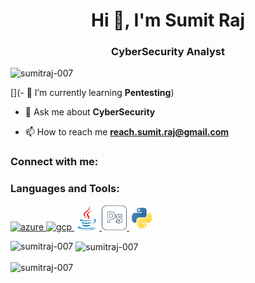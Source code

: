 <h1 align="center">Hi 👋, I'm Sumit Raj</h1>
<h3 align="center">CyberSecurity Analyst</h3>

<p align="left"> <img src="https://komarev.com/ghpvc/?username=sumitraj-007&label=Profile%20views&color=0e75b6&style=flat" alt="sumitraj-007" /> </p>

[](- 🌱 I’m currently learning **Pentesting**)

- 💬 Ask me about **CyberSecurity**

- 📫 How to reach me **reach.sumit.raj@gmail.com**

<h3 align="left">Connect with me:</h3>
<p align="left">
</p>

<h3 align="left">Languages and Tools:</h3>
<p align="left"> <a href="https://azure.microsoft.com/en-in/" target="_blank" rel="noreferrer"> <img src="https://www.vectorlogo.zone/logos/microsoft_azure/microsoft_azure-icon.svg" alt="azure" width="40" height="40"/> </a> <a href="https://cloud.google.com" target="_blank" rel="noreferrer"> <img src="https://www.vectorlogo.zone/logos/google_cloud/google_cloud-icon.svg" alt="gcp" width="40" height="40"/> </a> <a href="https://www.java.com" target="_blank" rel="noreferrer"> <img src="https://raw.githubusercontent.com/devicons/devicon/master/icons/java/java-original.svg" alt="java" width="40" height="40"/> </a> <a href="https://www.photoshop.com/en" target="_blank" rel="noreferrer"> <img src="https://raw.githubusercontent.com/devicons/devicon/master/icons/photoshop/photoshop-line.svg" alt="photoshop" width="40" height="40"/> </a> <a href="https://www.python.org" target="_blank" rel="noreferrer"> <img src="https://raw.githubusercontent.com/devicons/devicon/master/icons/python/python-original.svg" alt="python" width="40" height="40"/> </a> </p>

<p><img align="left" src="https://github-readme-stats.vercel.app/api/top-langs?username=sumitraj-007&show_icons=true&locale=en&layout=compact" alt="sumitraj-007" /></p>

<p>&nbsp;<img align="center" src="https://github-readme-stats.vercel.app/api?username=sumitraj-007&show_icons=true&locale=en" alt="sumitraj-007" /></p>

<p><img align="center" src="https://github-readme-streak-stats.herokuapp.com/?user=sumitraj-007&" alt="sumitraj-007" /></p>
